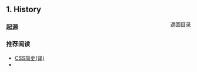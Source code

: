 ## 1. History

<a href="/web_basic/CSS/README.md"><span style="float: right">返回目录</span></a>

### 起源





###  推荐阅读

- [CSS简史(译)](https://segmentfault.com/a/1190000011872815)
- 

